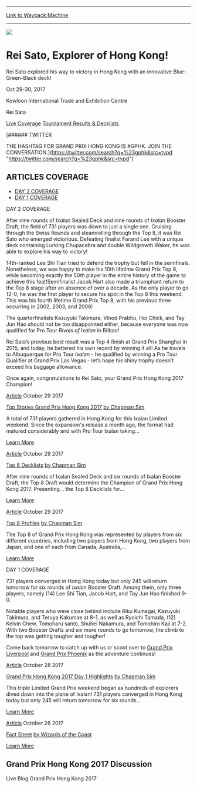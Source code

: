 
---
[Link to Wayback Machine](https://web.archive.org/web/20180128190406/https://magic.wizards.com/en/events/coverage/gphk17)

[_metadata_:generator]:- "Drupal 7 (http://drupal.org)"
[_metadata_:node]:- "1198526"
[_metadata_:source]:- "div-block-system-main"
[_metadata_:title]:- "Grand Prix Hong Kong 2017"
[_metadata_:wayback_capture_timestamp]:- "2018-01-28 19:04:06"
[_metadata_:wayback_raw_url]:- "https://web.archive.org/web/20180128190406id_/https://magic.wizards.com/en/events/coverage/gphk17"
[_metadata_:wayback_url]:- "https://magic.wizards.com/en/events/coverage/gphk17"
---










![](https://media.magic.wizards.com/gphk17_trophy.jpg)




Rei Sato, Explorer of Hong Kong!
================================




Rei Sato explored his way to victory in Hong Kong with an innovative Blue-Green-Black deck!






Oct 29-30, 2017


Kowloon International Trade and Exhibition Centre



Rei Sato













[Live Coverage](/en/events/coverage/gphk17) [Tournament Results & Decklists](/en/events/coverage/gphk17/tournament-results-and-decklists) 








[###### TWITTER


THE HASHTAG FOR GRAND PRIX HONG KONG IS #GPHK. JOIN THE CONVERSATION.](https://twitter.com/search?q=%23gphk&src=typd "https://twitter.com/search?q=%23gphk&src=typd")



ARTICLES COVERAGE
-----------------




* [DAY 2 COVERAGE](#tabs-0)
* [DAY 1 COVERAGE](#tabs-1)


DAY 2 COVERAGE



After nine rounds of *Ixalan* Sealed Deck and nine rounds of *Ixalan* Booster Draft, the field of 731 players was down to just a single one. Cruising through the Swiss Rounds and steamrolling through the Top 8, it was Rei Sato who emerged victorious. Defeating finalist Farand Lee with a unique deck containing Lurking Chupacabra and double Wildgrowth Waker, he was able to explore his way to victory!


14th-ranked Lee Shi Tian tried to defend the trophy but fell in the semifinals. Nonetheless, we was happy to make his 10th lifetime Grand Prix Top 8, while becoming exactly the 50th player in the entire history of the game to achieve this feat!Semifinalist Jacob Hart also made a triumphant return to the Top 8 stage after an absence of over a decade. As the only player to go 12-0, he was the first player to secure his spot in the Top 8 this weekend. This was his fourth lifetime Grand Prix Top 8, with his previous three occurring in 2002, 2003, and 2006!


The quarterfinalists Kazuyuki Takimura, Vinod Prabhu, Hoi Chick, and Tay Jun Hao should not be too disappointed either, because everyone was now qualified for Pro Tour *Rivals of Ixalan* in Bilbao!


Rei Sato’s previous best result was a Top 4 finish at Grand Prix Shanghai in 2015, and today, he bettered his own record by winning it all! As he travels to Albuquerque for Pro Tour *Ixalan* - he qualified by winning a Pro Tour Qualifier at Grand Prix Las Vegas - let’s hope his shiny trophy doesn’t exceed his baggage allowance.


Once again, congratulations to Rei Sato, your Grand Prix Hong Kong 2017 Champion!








[Article](/en/events/coverage/gphk17/top-stories-grand-prix-hong-kong-2017-2017-10-29)
 October 29 2017 


[Top Stories Grand Prix Hong Kong 2017](/en/events/coverage/gphk17/top-stories-grand-prix-hong-kong-2017-2017-10-29)
[by Chapman Sim](/en/events/coverage/gphk17/top-stories-grand-prix-hong-kong-2017-2017-10-29)


 A total of 731 players gathered in Hong Kong for this Ixalan Limited weekend. Since the expansion's release a month ago, the format had matured considerably and with Pro Tour Ixalan taking...


[Learn More](/en/events/coverage/gphk17/top-stories-grand-prix-hong-kong-2017-2017-10-29)










[Article](/en/events/coverage/gphk17/top-8-decklists-2017-10-29)
 October 29 2017 


[Top 8 Decklists](/en/events/coverage/gphk17/top-8-decklists-2017-10-29)
[by Chapman Sim](/en/events/coverage/gphk17/top-8-decklists-2017-10-29)

After nine rounds of Ixalan Sealed Deck and six rounds of Ixalan Booster Draft, the Top 8 Draft would determine the Champion of Grand Prix Hong Kong 2017. Presenting... the Top 8 Decklists for...


[Learn More](/en/events/coverage/gphk17/top-8-decklists-2017-10-29)










[Article](/en/events/coverage/gphk17/event-coverage/top-8-profiles-2017-10-29)
 October 29 2017 


[Top 8 Profiles](/en/events/coverage/gphk17/event-coverage/top-8-profiles-2017-10-29)
[by Chapman Sim](/en/events/coverage/gphk17/event-coverage/top-8-profiles-2017-10-29)

The Top 8 of Grand Prix Hong Kong was represented by players from six different countries, including two players from Hong Kong, two players from Japan, and one of each from Canada, Australia,...


[Learn More](/en/events/coverage/gphk17/event-coverage/top-8-profiles-2017-10-29)











DAY 1 COVERAGE



731 players converged in Hong Kong today but only 245 will return tomorrow for six rounds of *Ixalan* Booster Draft. Among them, only three players, namely (14) Lee Shi Tian, Jacob Hart, and Tay Jun Hao finished 9-0.


Notable players who were close behind include Riku Kumagai, Kazuyuki Takimura, and Teruya Kakumae at 8-1, as well as Ryoichi Tamada, (12) Kelvin Chew, Tomoharu santo, Shuhei Nakamura, and Tomohiro Kaji at 7-2. With two Booster Drafts and six more rounds to go tomorrow, the climb to the top was getting tougher and tougher!


Come back tomorrow to catch up with us or scoot over to [Grand Prix Liverpool](https://magic.wizards.com/en/events/coverage/gpliv17/) and [Grand Prix Phoenix](https://magic.wizards.com/en/events/coverage/gppho17) as the adventure continues!








[Article](/en/events/coverage/gphk17/grand-prix-hong-kong-2017-day-1-highlights-2017-10-28)
 October 28 2017 


[Grand Prix Hong Kong 2017 Day 1 Highlights](/en/events/coverage/gphk17/grand-prix-hong-kong-2017-day-1-highlights-2017-10-28)
[by Chapman Sim](/en/events/coverage/gphk17/grand-prix-hong-kong-2017-day-1-highlights-2017-10-28)

This triple Limited Grand Prix weekend began as hundreds of explorers dived down into the plane of Ixalan! 731 players converged in Hong Kong today but only 245 will return tomorrow for six rounds...


[Learn More](/en/events/coverage/gphk17/grand-prix-hong-kong-2017-day-1-highlights-2017-10-28)










[Article](/en/articles/archive/event-coverage/fact-sheet-2017-08-24-0)
 October 26 2017 


[Fact Sheet](/en/articles/archive/event-coverage/fact-sheet-2017-08-24-0)
[by Wizards of the Coast](/en/articles/archive/event-coverage/fact-sheet-2017-08-24-0)


[Learn More](/en/articles/archive/event-coverage/fact-sheet-2017-08-24-0)















Grand Prix Hong Kong 2017 Discussion
------------------------------------


Live Blog Grand Prix Hong Kong 2017
 







